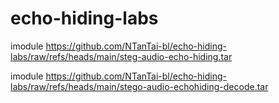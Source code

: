 # echo-hiding-labs
imodule https://github.com/NTanTai-bl/echo-hiding-labs/raw/refs/heads/main/steg-audio-echo-hiding.tar

imodule https://github.com/NTanTai-bl/echo-hiding-labs/raw/refs/heads/main/stego-audio-echohiding-decode.tar

